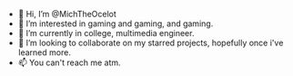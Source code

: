 - 👋 Hi, I’m @MichTheOcelot
- 👀 I’m interested in gaming and gaming, and gaming.
- 🌱 I’m currently in college, multimedia engineer.
- 💞️ I’m looking to collaborate on my starred projects, hopefully once i've learned more.
- 📫 You can't reach me atm.

<!---
MichTheOcelot/MichTheOcelot is a ✨ special ✨ repository because its `README.md` (this file) appears on your GitHub profile.
You can click the Preview link to take a look at your changes.
--->
